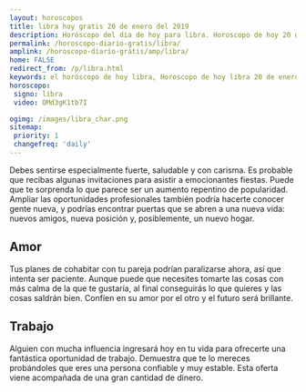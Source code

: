 ```yaml
---
layout: horoscopos
title: libra hoy gratis 20 de enero del 2019 
description: Horóscopo del dia de hoy para libra. Horoscopo de hoy 20 de enero del 2019. Las predicciones de amor, trabajo, vida personal gratis.
permalink: /horoscopo-diario-gratis/libra/
amplink: /horoscopo-diario-gratis/amp/libra/
home: FALSE
redirect_from: /p/libra.html
keywords: el horóscopo de hoy libra, Horoscopo de hoy libra 20 de enero del 2019,horóscopo del día,horoscopo del dia de hoy,horoscopo de hoy,horoscopo de hoy libra,libra hoy,signos zodiacales,horóscopo de hoy,horoscopos de hoy,horoscopo libra hoy,horoscopo de libra de hoy,horóscopo de hoy libra,horoscopos,libra de hoy,los horoscopos de hoy,libra de hoy,libra 20 de enero del 2019,signos zodiacales 2019, el horoscopo de hoy
horoscopo:
 signo: libra
 video: OMd3gK1tb7I

ogimg: /images/libra_char.png
sitemap:
 priority: 1
 changefreq: 'daily'
---
```



Debes sentirse especialmente fuerte, saludable y con carisma. Es probable que recibas algunas invitaciones para asistir a emocionantes fiestas. Puede que te sorprenda lo que parece ser un aumento repentino de popularidad. Ampliar las oportunidades profesionales también podría hacerte conocer gente nueva, y podrías encontrar puertas que se abren a una nueva vida: nuevos amigos, nueva posición y, posiblemente, un nuevo hogar.

## Amor

Tus planes de cohabitar con tu pareja podrían paralizarse ahora, así que intenta ser paciente. Aunque puede que necesites tomarte las cosas con más calma de la que te gustaría, al final conseguirás lo que quieres y las cosas saldrán bien. Confíen en su amor por el otro y el futuro será brillante.

## Trabajo

Alguien con mucha influencia ingresará hoy en tu vida para ofrecerte una fantástica oportunidad de trabajo. Demuestra que te lo mereces probándoles que eres una persona confiable y muy estable. Esta oferta viene acompañada de una gran cantidad de dinero.